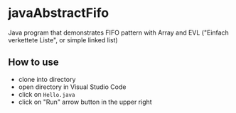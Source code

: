 # javaAbstractFifo

Java program that demonstrates FIFO pattern with Array and EVL ("Einfach verkettete Liste", or simple linked list)

## How to use

- clone into directory
- open directory in Visual Studio Code
- click on `Hello.java`
- click on "Run" arrow button in the upper right